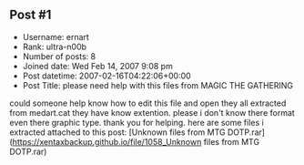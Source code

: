 ## Post #1
- Username: ernart
- Rank: ultra-n00b
- Number of posts: 8
- Joined date: Wed Feb 14, 2007 9:08 pm
- Post datetime: 2007-02-16T04:22:06+00:00
- Post Title: please need help with this files from MAGIC THE GATHERING

could someone help know how to edit this file and open they all extracted from medart.cat they have know extention. please i don't know there format even there graphic type. thank you for helping. here are some files i extracted attached to this post:
[Unknown files from MTG DOTP.rar](https://xentaxbackup.github.io/file/1058_Unknown files from MTG DOTP.rar)
